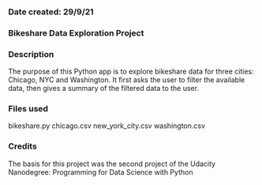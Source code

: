 ### Date created: 29/9/21


### Bikeshare Data Exploration Project

### Description
The purpose of this Python app is to explore bikeshare data for three cities: Chicago, NYC and Washington. It first asks the user to filter the available data, then gives a summary of the filtered data to the user.

### Files used
bikeshare.py
chicago.csv
new_york_city.csv
washington.csv

### Credits
The basis for this project was the second project of the Udacity Nanodegree: Programming for Data Science with Python
